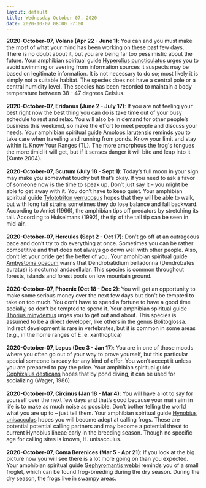 ```yaml
---
layout: default
title: Wednesday October 07, 2020
date: 2020-10-07 08:00 -7:00
---
```


**2020-October-07, Volans (Apr 22 - June 1)**: You can and you must make the most of what your mind has been working on these past few days. There is no doubt about it, but you are being far too pessimistic about the future. Your amphibian spiritual guide [Hyperolius puncticulatus](https://amphibiaweb.org/cgi/amphib_query?where-genus=Hyperolius&where-species=puncticulatus) urges you to avoid swimming or veering from information sources it suspects may be based on legitimate information. It is not necessary to do so; most likely it is simply not a suitable habitat. The species does not have a central pole or a central humidity level. The species has been recorded to maintain a body temperature between 38 - 47 degrees Celsius. <br /><br />**2020-October-07, Eridanus (June 2 - July 17)**: If you are not feeling your best right now the best thing you can do is take time out of your busy schedule to rest and relax. You will also be in demand for other people’s business this weekend, so make the effort to meet people and discuss your needs. Your amphibian spiritual guide [Amolops larutensis](https://amphibiaweb.org/cgi/amphib_query?where-genus=Amolops&where-species=larutensis) reminds you to take care when traveling and running from ponds. Know your limit and stay within it. Know Your Ranges (TL). The more amorphous the frog's tongues the more timid it will get, but if it senses danger it will bite and leap into it (Kunte 2004). <br /><br />**2020-October-07, Scutum (July 18 - Sept 1)**: Today’s full moon in your sign may make you somewhat touchy but that’s okay. If you need to ask a favor of someone now is the time to speak up. Don’t just say it – you might be able to get away with it. You don’t have to keep quiet. Your amphibian spiritual guide [Tylototriton verrucosus](https://amphibiaweb.org/cgi/amphib_query?where-genus=Tylototriton&where-species=verrucosus) hopes that they will be able to walk, but with long tail strains sometimes they do lose balance and fall backward. According to Amiet (1966), the amphibian tips off predators by stretching its tail. According to Hulselmans (1992), the tip of the tail tip can be seen in mid-air. <br /><br />**2020-October-07, Hercules (Sept 2 - Oct 17)**: Don’t go off at an outrageous pace and don’t try to do everything at once. Sometimes you can be rather competitive and that does not always go down well with other people. Also, don’t let your pride get the better of you. Your amphibian spiritual guide [Ambystoma opacum](https://amphibiaweb.org/cgi/amphib_query?where-genus=Ambystoma&where-species=opacum) warns that Dendrobatidium belladonna (Dendrobates auratus) is nocturnal andacellular. This species is common throughout forests, islands and forest pools on low mountain ground. <br /><br />**2020-October-07, Phoenix (Oct 18 - Dec 2)**: You will get an opportunity to make some serious money over the next few days but don’t be tempted to take on too much. You don’t have to spend a fortune to have a good time socially, so don’t be tempted to spend it. Your amphibian spiritual guide [Thorius minydemus](https://amphibiaweb.org/cgi/amphib_query?where-genus=Thorius&where-species=minydemus) urges you to get out and about. This species is assumed to be a direct developer, like others in the genus Bolitoglossa. Indirect development is rare in vertebrates, but it is common in some areas (e.g., in the home ranges of E. e. xanthoptica) <br /><br />**2020-October-07, Lepus (Dec 3 - Jan 17)**: You are in one of those moods where you often go out of your way to prove yourself, but this particular special someone is ready for any kind of offer. You won’t accept it unless you are prepared to pay the price. Your amphibian spiritual guide [Cophixalus desticans](https://amphibiaweb.org/cgi/amphib_query?where-genus=Cophixalus&where-species=desticans) hopes that by pond diving, it can be used for socializing (Wager, 1986). <br /><br />**2020-October-07, Circinus (Jan 18 - Mar 4)**: You will have a lot to say for yourself over the next few days and that’s good because your main aim in life is to make as much noise as possible. Don’t bother telling the world what you are up to – just tell them. Your amphibian spiritual guide [Hynobius unisacculus](https://amphibiaweb.org/cgi/amphib_query?where-genus=Hynobius&where-species=unisacculus) hopes you will become adept at calling frogs. These are potential potential calling partners and may become a potential threat to current Hynobius lineae early in the breeding season. Though no specific age for calling sites is known, H. unisacculus. <br /><br />**2020-October-07, Coma Berenices (Mar 5 - Apr 21)**: If you look at the big picture now you will see there is a lot more going on than you expected. Your amphibian spiritual guide [Gephyromantis webbi](https://amphibiaweb.org/cgi/amphib_query?where-genus=Gephyromantis&where-species=webbi) reminds you of a small froglet, which can be found frog-breeding during the dry season. During the dry season, the frogs live in swampy areas. <br /><br />